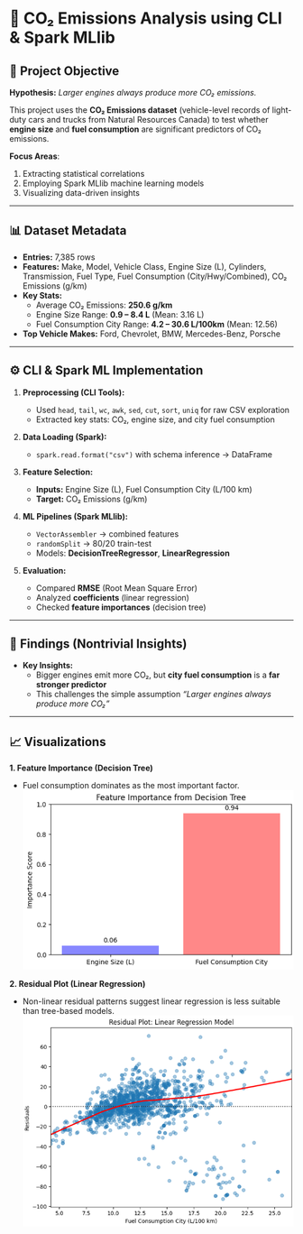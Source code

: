 # 🚗 CO₂ Emissions Analysis using CLI & Spark MLlib  

## 📌 Project Objective  

**Hypothesis:** *Larger engines always produce more CO₂ emissions.*  

This project uses the **CO₂ Emissions dataset** (vehicle-level records of light-duty cars and trucks from Natural Resources Canada) to test whether **engine size** and **fuel consumption** are significant predictors of CO₂ emissions.  

**Focus Areas**:  
1. Extracting statistical correlations  
2. Employing Spark MLlib machine learning models  
3. Visualizing data-driven insights  

---

## 📊 Dataset Metadata  

- **Entries:** 7,385 rows  
- **Features:** Make, Model, Vehicle Class, Engine Size (L), Cylinders, Transmission, Fuel Type, Fuel Consumption (City/Hwy/Combined), CO₂ Emissions (g/km)  
- **Key Stats:**  
  - Average CO₂ Emissions: **250.6 g/km**  
  - Engine Size Range: **0.9 – 8.4 L** (Mean: 3.16 L)  
  - Fuel Consumption City Range: **4.2 – 30.6 L/100km** (Mean: 12.56)  
- **Top Vehicle Makes:** Ford, Chevrolet, BMW, Mercedes-Benz, Porsche  

---

## ⚙️ CLI & Spark ML Implementation  

1. **Preprocessing (CLI Tools):**  
   - Used `head`, `tail`, `wc`, `awk`, `sed`, `cut`, `sort`, `uniq` for raw CSV exploration  
   - Extracted key stats: CO₂, engine size, and city fuel consumption  

2. **Data Loading (Spark):**  
   - `spark.read.format("csv")` with schema inference → DataFrame  

3. **Feature Selection:**  
   - **Inputs:** Engine Size (L), Fuel Consumption City (L/100 km)  
   - **Target:** CO₂ Emissions (g/km)  

4. **ML Pipelines (Spark MLlib):**  
   - `VectorAssembler` → combined features  
   - `randomSplit` → 80/20 train-test  
   - Models: **DecisionTreeRegressor**, **LinearRegression**  

5. **Evaluation:**  
   - Compared **RMSE** (Root Mean Square Error)  
   - Analyzed **coefficients** (linear regression)  
   - Checked **feature importances** (decision tree)  

---

## 🔎 Findings (Nontrivial Insights)  

- **Key Insights:**  
  - Bigger engines emit more CO₂, but **city fuel consumption** is a **far stronger predictor**  
  - This challenges the simple assumption *“Larger engines always produce more CO₂”*  

---

## 📈 Visualizations  

**1. Feature Importance (Decision Tree)**  
- Fuel consumption dominates as the most important factor. 
![Feature Importance](datavisual/feature_importance.png)  
 



**2. Residual Plot (Linear Regression)**  
- Non-linear residual patterns suggest linear regression is less suitable than tree-based models.
![Residual Plot](datavisual/residual_plot.png)  



